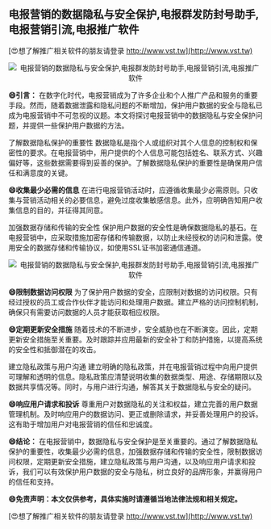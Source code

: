 ## **电报营销的数据隐私与安全保护,电报群发防封号助手,电报营销引流,电报推广软件**

[😍想了解推广相关软件的朋友请登录 http://www.vst.tw](http://www.vst.tw)

 <center><img src="https://vst.tw/MP4/tuiguang/png/8.png" alt="电报营销的数据隐私与安全保护,电报群发防封号助手,电报营销引流,电报推广软件"></center>

**😄引言：**
在数字化时代，电报营销成为了许多企业和个人推广产品和服务的重要手段。然而，随着数据泄露和隐私问题的不断增加，保护用户数据的安全与隐私已成为电报营销中不可忽视的议题。本文将探讨电报营销中的数据隐私与安全保护问题，并提供一些保护用户数据的方法。

了解数据隐私保护的重要性
数据隐私是指个人或组织对其个人信息的控制权和保密性的要求。在电报营销中，用户提供的个人信息可能包括姓名、联系方式、兴趣偏好等，这些数据需要得到妥善的保护。了解数据隐私保护的重要性是确保用户信任和满意度的关键。

**😄收集最少必需的信息**
在进行电报营销活动时，应遵循收集最少必需原则。只收集与营销活动相关的必要信息，避免过度收集敏感信息。此外，应明确告知用户收集信息的目的，并征得其同意。

加强数据存储和传输的安全性
保护用户数据的安全性是确保数据隐私的基石。在电报营销中，应采取措施加密存储和传输数据，以防止未经授权的访问和泄露。使用安全的数据存储和传输协议，如使用SSL证书加密通信通道。

 <center><img src="https://vst.tw/MP4/tuiguang/png/3.png" alt="电报营销的数据隐私与安全保护,电报群发防封号助手,电报营销引流,电报推广软件"></center>

**😄限制数据访问权限**
为了保护用户数据的安全，应限制对数据的访问权限。只有经过授权的员工或合作伙伴才能访问和处理用户数据。建立严格的访问控制机制，确保只有需要访问数据的人员才能获取相应权限。

**😄定期更新安全措施**
随着技术的不断进步，安全威胁也在不断演变。因此，定期更新安全措施至关重要。及时跟踪并应用最新的安全补丁和防护措施，以提高系统的安全性和抵御潜在的攻击。

建立隐私政策与用户沟通
建立明确的隐私政策，并在电报营销过程中向用户提供可理解和透明的信息。隐私政策应清楚说明收集的数据类型、用途、存储期限以及数据共享情况等。同时，与用户进行沟通，解答其关于数据隐私与安全的疑问。

**😄响应用户请求和投诉**
尊重用户对数据隐私的关注和权益，建立完善的用户数据管理机制。及时响应用户的数据访问、更正或删除请求，并妥善处理用户的投诉。这有助于增加用户对电报营销的信任和忠诚度。

**😄结论：**
在电报营销中，数据隐私与安全保护是至关重要的。通过了解数据隐私保护的重要性，收集最少必需的信息，加强数据存储和传输的安全性，限制数据访问权限，定期更新安全措施，建立隐私政策与用户沟通，以及响应用户请求和投诉，我们可以有效保护用户数据的安全与隐私，树立良好的品牌形象，并赢得用户的信任和支持。

**😄免责声明：本文仅供参考，具体实施时请遵循当地法律法规和相关规定。**

[😍想了解推广相关软件的朋友请登录 http://www.vst.tw](http://www.vst.tw)



